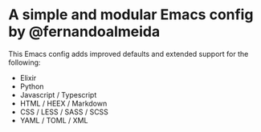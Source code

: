 # A simple and modular Emacs config by @fernandoalmeida

This Emacs config adds improved defaults and extended support for the following:

* Elixir
* Python
* Javascript / Typescript
* HTML / HEEX / Markdown
* CSS / LESS / SASS / SCSS
* YAML / TOML / XML
